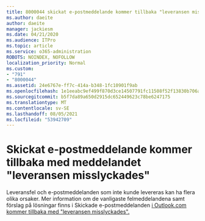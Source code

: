 ```yaml
---
title: 8000044 skickat e-postmeddelande kommer tillbaka "leveransen misslyckades" på Outlook.com
ms.author: daeite
author: daeite
manager: jackiesm
ms.date: 04/21/2020
ms.audience: ITPro
ms.topic: article
ms.service: o365-administration
ROBOTS: NOINDEX, NOFOLLOW
localization_priority: Normal
ms.custom:
- "791"
- "8000044"
ms.assetid: 24e6767e-ff7c-414a-b348-1fc10901f9ab
ms.openlocfilehash: 1e1eeabc9ef499f870d3ce14507791fc11508f52f13830b706ad1044c98454c2
ms.sourcegitcommit: b5f7da89a650d2915dc652449623c78be6247175
ms.translationtype: MT
ms.contentlocale: sv-SE
ms.lasthandoff: 08/05/2021
ms.locfileid: "53942709"
---
```

# <a name="sent-email-comes-back-delivery-failed"></a>Skickat e-postmeddelande kommer tillbaka med meddelandet "leveransen misslyckades"

Leveransfel och e-postmeddelanden som inte kunde levereras kan ha flera olika orsaker. Mer information om de vanligaste felmeddelandena samt förslag på lösningar finns i Skickade e-postmeddelanden [i Outlook.com kommer tillbaka med "leveransen misslyckades".](https://support.office.com/article/45e048ac-f7b1-4c0f-b525-081cb34f1062?wt.mc_id=Office_Outlook_com_Alchemy)
  